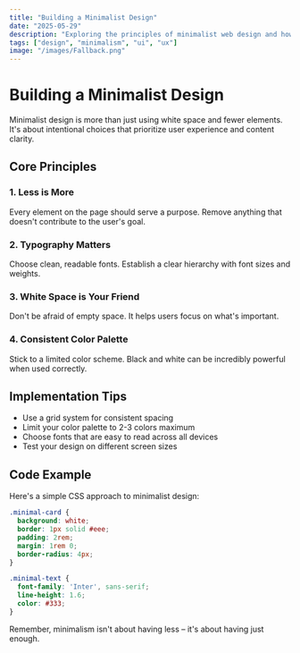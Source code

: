 ```yaml
---
title: "Building a Minimalist Design"
date: "2025-05-29"
description: "Exploring the principles of minimalist web design and how to implement them effectively."
tags: ["design", "minimalism", "ui", "ux"]
image: "/images/Fallback.png"
---
```


# Building a Minimalist Design

Minimalist design is more than just using white space and fewer elements. It's about intentional choices that prioritize user experience and content clarity.

## Core Principles

### 1. Less is More
Every element on the page should serve a purpose. Remove anything that doesn't contribute to the user's goal.

### 2. Typography Matters
Choose clean, readable fonts. Establish a clear hierarchy with font sizes and weights.

### 3. White Space is Your Friend
Don't be afraid of empty space. It helps users focus on what's important.

### 4. Consistent Color Palette
Stick to a limited color scheme. Black and white can be incredibly powerful when used correctly.

## Implementation Tips

- Use a grid system for consistent spacing
- Limit your color palette to 2-3 colors maximum
- Choose fonts that are easy to read across all devices
- Test your design on different screen sizes

## Code Example

Here's a simple CSS approach to minimalist design:

```css
.minimal-card {
  background: white;
  border: 1px solid #eee;
  padding: 2rem;
  margin: 1rem 0;
  border-radius: 4px;
}

.minimal-text {
  font-family: 'Inter', sans-serif;
  line-height: 1.6;
  color: #333;
}
```

Remember, minimalism isn't about having less – it's about having just enough.
